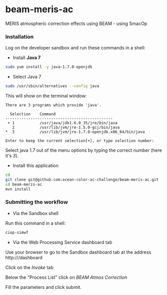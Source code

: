 beam-meris-ac
=============

MERIS atmospheric correction effects using BEAM - using SmacOp

### Installation 

Log on the developer sandbox and run these commands in a shell:

* Install **Java 7**

```bash
sudo yum install -y java-1.7.0-openjdk
```

* Select Java 7

```bash
sudo /usr/sbin/alternatives --config java
```
This will show on the terminal window:

```
There are 3 programs which provide 'java'.

  Selection    Command
-----------------------------------------------
 + 1           /usr/java/jdk1.6.0_35/jre/bin/java
   2           /usr/lib/jvm/jre-1.5.0-gcj/bin/java
*  3           /usr/lib/jvm/jre-1.7.0-openjdk.x86_64/bin/java

Enter to keep the current selection[+], or type selection number:
```

Select java 1.7 out of the menu options by typing the correct number (here it's *3*).

* Install this application

```bash
cd
git clone git@github.com:ocean-color-ac-challenge/beam-meris-ac.git
cd beam-meris-ac
mvn install
```

### Submitting the workflow

* Via the Sandbox shell 

Run this command in a shell:

```bash
ciop-simwf
```

* Via the Web Processing Service dashboard tab

Use your browser to go to the Sandbox dashboard tab at the address http://<sandbox ip>/dashboard

Click on the _Invoke_ tab

Below the "Process List" click on _BEAM Atmos Correction_

Fill the parameters and click submit. 


